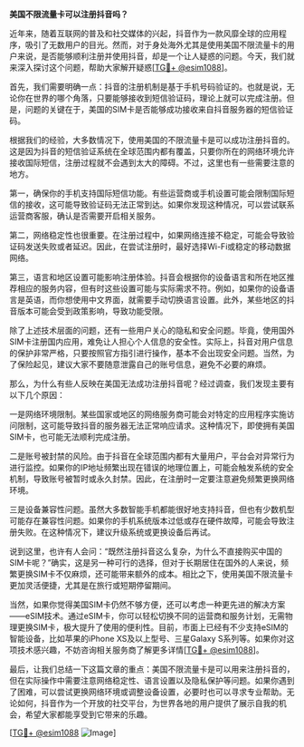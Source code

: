 **美国不限流量卡可以注册抖音吗？**

近年来，随着互联网的普及和社交媒体的兴起，抖音作为一款风靡全球的应用程序，吸引了无数用户的目光。然而，对于身处海外尤其是使用美国不限流量卡的用户来说，是否能够顺利注册并使用抖音，却是一个让人疑惑的问题。今天，我们就来深入探讨这个问题，帮助大家解开疑惑[[TG💪+ @esim1088](https://t.me/s/esim1088)]。

首先，我们需要明确一点：抖音的注册机制是基于手机号码验证的。也就是说，无论你在世界的哪个角落，只要能够接收到短信验证码，理论上就可以完成注册。但是，问题的关键在于，美国的SIM卡是否能够成功接收来自抖音服务器的短信验证码。

根据我们的经验，大多数情况下，使用美国的不限流量卡是可以成功注册抖音的。这是因为抖音的短信验证系统在全球范围内都有覆盖，只要你所在的网络环境允许接收国际短信，注册过程就不会遇到太大的障碍。不过，这里也有一些需要注意的地方。

第一，确保你的手机支持国际短信功能。有些运营商或手机设置可能会限制国际短信的接收，这可能导致验证码无法正常到达。如果你发现这种情况，可以尝试联系运营商客服，确认是否需要开启相关服务。

第二，网络稳定性也很重要。在注册过程中，如果网络连接不稳定，可能会导致验证码发送失败或者延迟。因此，在尝试注册时，最好选择Wi-Fi或稳定的移动数据网络。

第三，语言和地区设置可能影响注册体验。抖音会根据你的设备语言和所在地区推荐相应的服务内容，但有时这些设置可能与实际需求不符。例如，如果你的设备语言是英语，而你想使用中文界面，就需要手动切换语言设置。此外，某些地区的抖音版本可能会受到政策影响，导致功能受限。

除了上述技术层面的问题，还有一些用户关心的隐私和安全问题。毕竟，使用国外SIM卡注册国内应用，难免让人担心个人信息的安全性。实际上，抖音对用户信息的保护非常严格，只要按照官方指引进行操作，基本不会出现安全问题。当然，为了保险起见，建议大家不要随意泄露自己的账号信息，避免不必要的麻烦。

那么，为什么有些人反映在美国无法成功注册抖音呢？经过调查，我们发现主要有以下几个原因：

一是网络环境限制。某些国家或地区的网络服务商可能会对特定的应用程序实施访问限制，这可能导致抖音的服务器无法正常响应请求。这种情况下，即使拥有美国SIM卡，也可能无法顺利完成注册。

二是账号被封禁的风险。由于抖音在全球范围内都有大量用户，平台会对异常行为进行监控。如果你的IP地址频繁出现在错误的地理位置上，可能会触发系统的安全机制，导致账号被暂时或永久封禁。因此，在注册时一定要注意避免频繁更换网络环境。

三是设备兼容性问题。虽然大多数智能手机都能很好地支持抖音，但也有少数机型可能存在兼容性问题。如果你的手机系统版本过低或存在硬件故障，可能会导致注册失败。在这种情况下，建议升级系统或更换设备后再试。

说到这里，也许有人会问：“既然注册抖音这么复杂，为什么不直接购买中国的SIM卡呢？”确实，这是另一种可行的选择，但对于长期居住在国外的人来说，频繁更换SIM卡不仅麻烦，还可能带来额外的成本。相比之下，使用美国不限流量卡更加灵活便捷，尤其是在旅行或短期停留期间。

当然，如果你觉得美国SIM卡仍然不够方便，还可以考虑一种更先进的解决方案——eSIM技术。通过eSIM卡，你可以轻松切换不同的运营商和服务计划，无需物理更换SIM卡，极大提升了使用的便利性。目前，市面上已经有不少支持eSIM的智能设备，比如苹果的iPhone XS及以上型号、三星Galaxy S系列等。如果你对这项技术感兴趣，不妨咨询相关服务商了解更多详情[[TG💪+ @esim1088](https://t.me/s/esim1088)]。

最后，让我们总结一下这篇文章的重点：美国不限流量卡是可以用来注册抖音的，但在实际操作中需要注意网络稳定性、语言设置以及隐私保护等问题。如果你遇到了困难，可以尝试更换网络环境或调整设备设置，必要时也可以寻求专业帮助。无论如何，抖音作为一个开放的社交平台，为世界各地的用户提供了展示自我的机会，希望大家都能享受到它带来的乐趣。

[[TG💪+ @esim1088](https://t.me/s/esim1088) ![Image](https://i.postimg.cc/4NQfJmqS/Snipaste-2025-05-13-00-14-12.png)]